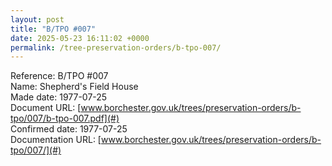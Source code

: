 ```yaml
---
layout: post
title: "B/TPO #007"
date: 2025-05-23 16:11:02 +0000
permalink: /tree-preservation-orders/b-tpo-007/
---
```


Reference: B/TPO #007 <br/>
Name: Shepherd's Field House<br/>
Made date: 1977-07-25<br/>
Document URL: [www.borchester.gov.uk/trees/preservation-orders/b-tpo/007/b-tpo-007.pdf](#)<br/>
Confirmed date: 1977-07-25<br/>
Documentation URL: [www.borchester.gov.uk/trees/preservation-orders/b-tpo/007/](#)<br/>
